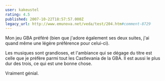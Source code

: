 ```yaml
---
user: kakeustel
rating: 4.5
published: 2007-10-22T18:57:57.000Z
legacy_url: http://www.emunova.net/veda/test/204.htm#comment-8729
---
```

Mon jeu GBA préféré (bien que j'adore également ses deux suites, j'ai quand même une légère préférence pour celui-ci).

Les musiques sont grandioses, et l'ambiance qui se dégage du titre est celle que je préfère parmi tout les Castlevania de la GBA.
Il est aussi le plus dur des trois, ce qui est une bonne chose.

Vraiment génial.